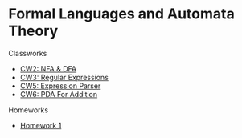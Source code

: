 # Formal Languages and Automata Theory 

Classworks

- [CW2: NFA & DFA](https://zeynasip.github.io/AutomataExamples/cw2/cw2.html)
- [CW3: Regular Expressions](https://zeynasip.github.io/AutomataExamples/cw3/cw3.html)
- [CW5: Expression Parser](https://zeynasip.github.io/AutomataExamples/cw5/expression.html)
- [CW6: PDA For Addition](https://zeynasip.github.io/AutomataExamples/cw6/pda.html)

Homeworks

- [Homework 1](https://zeynasip.github.io/AutomataExamples/hw1/hw1.html)
